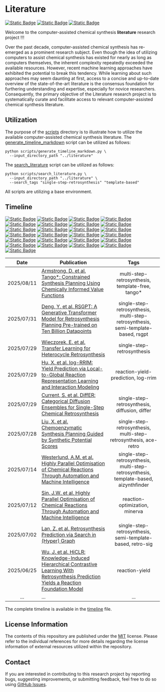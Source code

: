 # Literature
[![Static Badge](https://img.shields.io/badge/Institute%20of%20Science%20Tokyo-%231C3177?style=flat)](https://www.isct.ac.jp)
[![Static Badge](https://img.shields.io/badge/Elix%2C%20Inc.-%235EB6B3?style=flat)](https://www.elix-inc.com)
[![Static Badge](https://img.shields.io/badge/Faculty%20of%20Electrical%20Engineering%2C%20University%20of%20Sarajevo-%23275D91?style=flat)](https://www.etf.unsa.ba)

Welcome to the computer-assisted chemical synthesis **literature** research project !!!

Over the past decade, computer-assisted chemical synthesis has re-emerged as a prominent research subject.
Even though the idea of utilizing computers to assist chemical synthesis has existed for nearly as long as computers themselves, the inherent complexity repeatedly exceeded the available resources.
However, recent machine learning approaches have exhibited the potential to break this tendency.
While learning about such approaches may seem daunting at first, access to a concise and up-to-date overview of the state-of-the-art literature is the consensus foundation for furthering understanding and expertise, especially for novice researchers.
Consequently, the primary objective of the Literature research project is to systematically curate and facilitate access to relevant computer-assisted chemical synthesis literature.


## Utilization
The purpose of the [scripts](/scripts) directory is to illustrate how to utilize the available computer-assisted chemical synthesis literature.
The [generate_timeline_markdown](/scripts/generate_timeline_markdown.py) script can be utilized as follows:

```shell
python scripts/generate_timeline_markdown.py \
  --input_directory_path "../literature"
```

The [search_literature](/scripts/search_literature.py) script can be utilized as follows:

```shell
python scripts/search_literature.py \
  --input_directory_path "../literature" \
  --search_tags "single-step-retrosynthesis" "template-based"
```

All scripts are utilizing a base environment.


## Timeline
[![Static Badge](https://img.shields.io/badge/total-230-blue)](#timeline)
[![Static Badge](https://img.shields.io/badge/1966-1-red)](#timeline)
[![Static Badge](https://img.shields.io/badge/1969-1-red)](#timeline)
[![Static Badge](https://img.shields.io/badge/1977-1-red)](#timeline)
[![Static Badge](https://img.shields.io/badge/1980-1-red)](#timeline)
[![Static Badge](https://img.shields.io/badge/1993-1-red)](#timeline)
[![Static Badge](https://img.shields.io/badge/1995-1-red)](#timeline)
[![Static Badge](https://img.shields.io/badge/2008-1-red)](#timeline)
[![Static Badge](https://img.shields.io/badge/2009-2-red)](#timeline)
[![Static Badge](https://img.shields.io/badge/2010-2-red)](#timeline)
[![Static Badge](https://img.shields.io/badge/2011-1-red)](#timeline)
[![Static Badge](https://img.shields.io/badge/2012-3-red)](#timeline)
[![Static Badge](https://img.shields.io/badge/2013-2-red)](#timeline)
[![Static Badge](https://img.shields.io/badge/2014-1-red)](#timeline)
[![Static Badge](https://img.shields.io/badge/2015-4-red)](#timeline)
[![Static Badge](https://img.shields.io/badge/2016-6-red)](#timeline)
[![Static Badge](https://img.shields.io/badge/2017-8-red)](#timeline)
[![Static Badge](https://img.shields.io/badge/2018-11-yellow)](#timeline)
[![Static Badge](https://img.shields.io/badge/2019-18-yellow)](#timeline)
[![Static Badge](https://img.shields.io/badge/2020-21-green)](#timeline)
[![Static Badge](https://img.shields.io/badge/2021-26-green)](#timeline)
[![Static Badge](https://img.shields.io/badge/2022-32-green)](#timeline)
[![Static Badge](https://img.shields.io/badge/2023-30-green)](#timeline)
[![Static Badge](https://img.shields.io/badge/2024-32-green)](#timeline)
[![Static Badge](https://img.shields.io/badge/2025-24-green)](#timeline)

|    Date    | Publication                                                                                                                                                                          |                                         Tags                                         |
|:----------:|--------------------------------------------------------------------------------------------------------------------------------------------------------------------------------------|:------------------------------------------------------------------------------------:|
| 2025/08/11 | [Armstrong, D. et al. Tango*: Constrained Synthesis Planning Using Chemically Informed Value Functions](literature/2025/20250811_armstrong_d_et_al.md)                               |                   multi-step-retrosynthesis, template-free, tango*                   |
| 2025/07/31 | [Deng, Y. et al. RSGPT: A Generative Transformer Model for Retrosynthesis Planning Pre-trained on Ten Billion Datapoints](literature/2025/20250731_deng_y_et_al.md)                  |  single-step-retrosynthesis, multi-step-retrosynthesis, semi-template-based, rsgpt   |
| 2025/07/29 | [Wieczorek, E. et al. Transfer Learning for Heterocycle Retrosynthesis](literature/2025/20250729_wieczorek_e_et_al.md)                                                               |                              single-step-retrosynthesis                              |
| 2025/07/29 | [Hu, X. et al. log-RRIM: Yield Prediction via Local-to-Global Reaction Representation Learning and Interaction Modeling](literature/2025/20250729_hu_x_et_al.md)                     |                         reaction-yield-prediction, log-rrim                          |
| 2025/07/29 | [Current, S. et al. DiffER: Categorical Diffusion Ensembles for Single-Step Chemical Retrosynthesis](literature/2025/20250729_current_s_et_al.md)                                    |                    single-step-retrosynthesis, diffusion, differ                     |
| 2025/07/28 | [Liu, X. et al. Chemoenzymatic Synthesis Planning Guided by Synthetic Potential Scores](literature/2025/20250728_liu_x_et_al.md)                                                     |           single-step-retrosynthesis, multi-step-retrosynthesis, ace-retro           |
| 2025/07/14 | [Westerlund, A.M. et al. Highly Parallel Optimisation of Chemical Reactions Through Automation and Machine Intelligence](literature/2025/20250714_westerlund_a_m_et_al.md)           | single-step-retrosynthesis, multi-step-retrosynthesis, template-based, aizynthfinder |
| 2025/07/12 | [Sin, J.W. et al. Highly Parallel Optimisation of Chemical Reactions Through Automation and Machine Intelligence](literature/2025/20250712_sin_j_w_et_al.md)                         |                            reaction-optimization, minerva                            |
| 2025/07/02 | [Lan, Z. et al. Retrosynthesis Prediction via Search in (Hyper) Graph](literature/2025/20250702_lan_z_et_al.md)                                                                      |              single-step-retrosynthesis, semi-template-based, retro-sig              |
| 2025/06/25 | [Wu, J. et al. HiCLR: Knowledge-Induced Hierarchical Contrastive Learning With Retrosynthesis Prediction Yields a Reaction Foundation Model](literature/2025/20250625_wu_j_et_al.md) |                                    reaction-yield                                    |
|    ...     | ...                                                                                                                                                                                  |                                         ...                                          |

The complete timeline is available in the [timeline](/documentation/timeline.md) file.


## License Information
The contents of this repository are published under the [MIT](/LICENSE) license.
Please refer to the individual references for more details regarding the license information of external resources utilized within the repository.


## Contact
If you are interested in contributing to this research project by reporting bugs, suggesting improvements, or submitting feedback, feel free to do so using [GitHub Issues](https://github.com/neo-chem-synth-wave/literature/issues).
